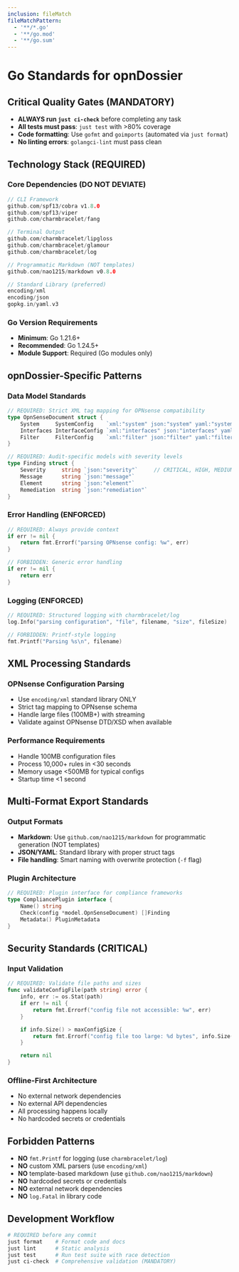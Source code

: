 ```yaml
---
inclusion: fileMatch
fileMatchPattern:
  - '**/*.go'
  - '**/go.mod'
  - '**/go.sum'
---
```


# Go Standards for opnDossier

## Critical Quality Gates (MANDATORY)

- **ALWAYS run `just ci-check`** before completing any task
- **All tests must pass**: `just test` with >80% coverage
- **Code formatting**: Use `gofmt` and `goimports` (automated via `just format`)
- **No linting errors**: `golangci-lint` must pass clean

## Technology Stack (REQUIRED)

### Core Dependencies (DO NOT DEVIATE)

```go
// CLI Framework
github.com/spf13/cobra v1.8.0
github.com/spf13/viper
github.com/charmbracelet/fang

// Terminal Output
github.com/charmbracelet/lipgloss
github.com/charmbracelet/glamour
github.com/charmbracelet/log

// Programmatic Markdown (NOT templates)
github.com/nao1215/markdown v0.8.0

// Standard Library (preferred)
encoding/xml
encoding/json
gopkg.in/yaml.v3
```

### Go Version Requirements

- **Minimum**: Go 1.21.6+
- **Recommended**: Go 1.24.5+
- **Module Support**: Required (Go modules only)

## opnDossier-Specific Patterns

### Data Model Standards

```go
// REQUIRED: Strict XML tag mapping for OPNsense compatibility
type OpnSenseDocument struct {
    System     SystemConfig    `xml:"system" json:"system" yaml:"system"`
    Interfaces InterfaceConfig `xml:"interfaces" json:"interfaces" yaml:"interfaces"`
    Filter     FilterConfig    `xml:"filter" json:"filter" yaml:"filter"`
}

// REQUIRED: Audit-specific models with severity levels
type Finding struct {
    Severity     string `json:"severity"`     // CRITICAL, HIGH, MEDIUM, LOW
    Message      string `json:"message"`
    Element      string `json:"element"`
    Remediation  string `json:"remediation"`
}
```

### Error Handling (ENFORCED)

```go
// REQUIRED: Always provide context
if err != nil {
    return fmt.Errorf("parsing OPNsense config: %w", err)
}

// FORBIDDEN: Generic error handling
if err != nil {
    return err
}
```

### Logging (ENFORCED)

```go
// REQUIRED: Structured logging with charmbracelet/log
log.Info("parsing configuration", "file", filename, "size", fileSize)

// FORBIDDEN: Printf-style logging
fmt.Printf("Parsing %s\n", filename)
```

## XML Processing Standards

### OPNsense Configuration Parsing

- Use `encoding/xml` standard library ONLY
- Strict tag mapping to OPNsense schema
- Handle large files (100MB+) with streaming
- Validate against OPNsense DTD/XSD when available

### Performance Requirements

- Handle 100MB configuration files
- Process 10,000+ rules in <30 seconds
- Memory usage <500MB for typical configs
- Startup time <1 second

## Multi-Format Export Standards

### Output Formats

- **Markdown**: Use `github.com/nao1215/markdown` for programmatic generation (NOT templates)
- **JSON/YAML**: Standard library with proper struct tags
- **File handling**: Smart naming with overwrite protection (`-f` flag)

### Plugin Architecture

```go
// REQUIRED: Plugin interface for compliance frameworks
type CompliancePlugin interface {
    Name() string
    Check(config *model.OpnSenseDocument) []Finding
    Metadata() PluginMetadata
}
```

## Security Standards (CRITICAL)

### Input Validation

```go
// REQUIRED: Validate file paths and sizes
func validateConfigFile(path string) error {
    info, err := os.Stat(path)
    if err != nil {
        return fmt.Errorf("config file not accessible: %w", err)
    }

    if info.Size() > maxConfigSize {
        return fmt.Errorf("config file too large: %d bytes", info.Size())
    }

    return nil
}
```

### Offline-First Architecture

- No external network dependencies
- No external API dependencies
- All processing happens locally
- No hardcoded secrets or credentials

## Forbidden Patterns

- **NO** `fmt.Printf` for logging (use `charmbracelet/log`)
- **NO** custom XML parsers (use `encoding/xml`)
- **NO** template-based markdown (use `github.com/nao1215/markdown`)
- **NO** hardcoded secrets or credentials
- **NO** external network dependencies
- **NO** `log.Fatal` in library code

## Development Workflow

```bash
# REQUIRED before any commit
just format    # Format code and docs
just lint      # Static analysis
just test      # Run test suite with race detection
just ci-check  # Comprehensive validation (MANDATORY)
```
